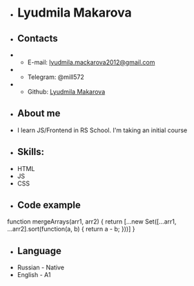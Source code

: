 + #  Lyudmila Makarova
  
+ ## Contacts
+ - E-mail: lyudmila.mackarova2012@gmail.com 
+ - Telegram: @mill572
+ - Github: [Lyudmila Makarova](https://github.com/lyudmak)

+ ## About me
+ I learn JS/Frontend in RS School. I'm taking an initial course

+ ## Skills:
- HTML
- JS
- CSS
  

+ ## Code example

function mergeArrays(arr1, arr2) {
  return [...new Set([...arr1, ...arr2].sort(function(a, b) {
  return a - b;
}))]
}
+ ## Language
- Russian - Native
- English - A1
  
